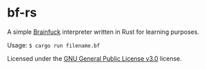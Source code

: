 # **bf-rs**

A simple [Brainfuck](https://en.wikipedia.org/wiki/Brainfuck) interpreter written in Rust for learning purposes.

Usage:
```$ cargo run filename.bf```

Licensed under the [GNU General Public License v3.0](https://github.com/Bernardozomer/bf-rs/blob/master/LICENSE) license.
